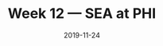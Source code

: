 ---
layout: game
title: Week 12 — SEA at PHI
season: 2019
game_id: 2019_12_SEA_PHI
week: 12
date: 2019-11-24
home_team: PHI
away_team: SEA
final_home: 9
final_away: 17
pbp_url: /assets/data/pbp/2019/2019_12_SEA_PHI.csv.gz
---